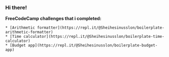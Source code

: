 ### Hi there!



**FreeCodeCamp challenges that i completed:**
```
* [Arithmetic formatter](https://repl.it/@Sheihesinusslon/boilerplate-arithmetic-formatter)
* [Time calculator](https://repl.it/@Sheihesinusslon/boilerplate-time-calculator)
* [Budget app](https://repl.it/@Sheihesinusslon/boilerplate-budget-app)
```

